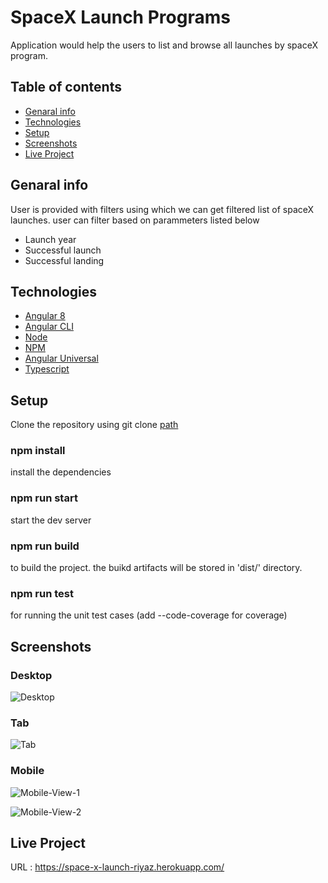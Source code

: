 # SpaceX Launch Programs 
Application would help the users to list and browse all launches by spaceX program.

## Table of contents
* [Genaral info](#general-info)
* [Technologies](#technologies)
* [Setup](#setup)
* [Screenshots](#screenshots)
* [Live Project](#live)


## Genaral info
User is provided with filters using which we can get filtered list of spaceX launches.
user can filter based on parammeters listed below

* Launch year
* Successful launch
* Successful landing

## Technologies
* [Angular 8](https://angular.io/)
* [Angular CLI](https://cli.angular.io/)
* [Node](https://nodejs.org/en/)
* [NPM](https://www.npmjs.com/)
* [Angular Universal](https://angular.io/guide/universal)
* [Typescript](https://www.typescriptlang.org/)

## Setup
Clone the repository using git clone [path](https://github.com/RiyazSB/sapient-poc.git)
### npm install
  install the dependencies
### npm run start 
  start the dev server
### npm run build
 to build the project. the buikd artifacts will be stored in 'dist/' directory.
### npm run test
 for running the unit test cases (add --code-coverage for coverage) 

## Screenshots

### Desktop
![Desktop](https://i.imgur.com/MVBij1T.jpg)

### Tab
![Tab](https://i.imgur.com/QbZKAws.jpg)

### Mobile
![Mobile-View-1](https://i.imgur.com/4ZWPb2c.jpg)

![Mobile-View-2](https://i.imgur.com/iWN0Omz.jpeg)

## Live Project

URL : https://space-x-launch-riyaz.herokuapp.com/

